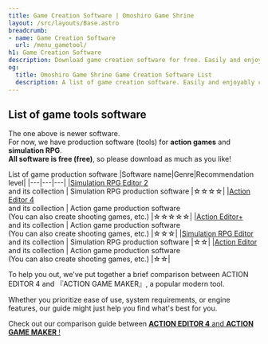 ```yaml
---
title: Game Creation Software | Omoshiro Game Shrine
layout: /src/layouts/Base.astro
breadcrumb:
- name: Game Creation Software
  url: /menu_gametool/
h1: Game Creation Software
description: Download game creation software for free. Easily and enjoyably create action games, shooting games, simulation RPGs, and more.
og:
  title: Omoshiro Game Shrine Game Creation Software List
  description: A list of game creation software. Easily and enjoyably create action games, shooting games, simulation RPGs, and more.
---
```


## List of game tools software

The one above is newer software.  
For now, we have production software (tools) for **action games** and **simulation RPG**.  
**All software is free (free)**, so please download as much as you like!  

List of game production software
|Software name|Genre|Recommendation level|
|---|---|---|
|[Simulation RPG Editor 2](/en/menu_game/SRPGEditor2/) <br> and its collection | Simulation RPG production software |☆☆☆☆|
|[Action Editor 4](/en/menu_game/ActionEditor4/) <br> and its collection | Action game production software <br> (You can also create shooting games, etc.) |☆☆☆☆☆|
|[Action Editor+](/en/menu_game/ActionEditorPlus/) <br> and its collection | Action game production software <br> (You can also create shooting games, etc.) |☆☆☆|
|[Simulation RPG Editor](/en/menu_game/SRPGEditor/) <br> and its collection | Simulation RPG production software |☆☆|
|[Action Editor](/en/menu_game/ActionEditor/) <br> and its collection | Action game production software <br> (You can also create shooting games, etc.) |☆☆|

To help you out, we've put together a brief comparison between ACTION EDITOR 4 and 『ACTION GAME MAKER』, a popular modern tool.  

Whether you prioritize ease of use, system requirements, or engine features, our guide might just help you find what's best for you.  

Check out our comparison guide between [**ACTION EDITOR 4** and **ACTION GAME MAKER** !](/en/menu_gametool/action-editor-vs-action-game-maker/)  